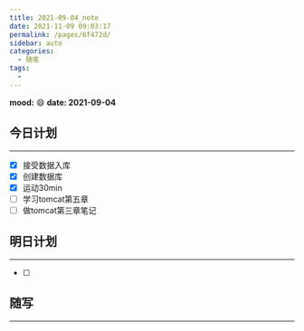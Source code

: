 ```yaml
---
title: 2021-09-04_note
date: 2021-11-09 09:03:17
permalink: /pages/6f472d/
sidebar: auto
categories:
  - 随笔
tags:
  - 
---
```

**mood:** :smile:  																		**date: 2021-09-04**  
## 今日计划  
------
- [x]  接受数据入库
- [x]  创建数据库
- [x]  运动30min
- [ ]  学习tomcat第五章
- [ ]  做tomcat第三章笔记
## 明日计划  
------
- [ ]  
## 随写 
------
